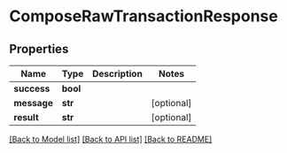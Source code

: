 # ComposeRawTransactionResponse

## Properties
Name | Type | Description | Notes
------------ | ------------- | ------------- | -------------
**success** | **bool** |  | 
**message** | **str** |  | [optional] 
**result** | **str** |  | [optional] 

[[Back to Model list]](../README.md#documentation-for-models) [[Back to API list]](../README.md#documentation-for-api-endpoints) [[Back to README]](../README.md)


